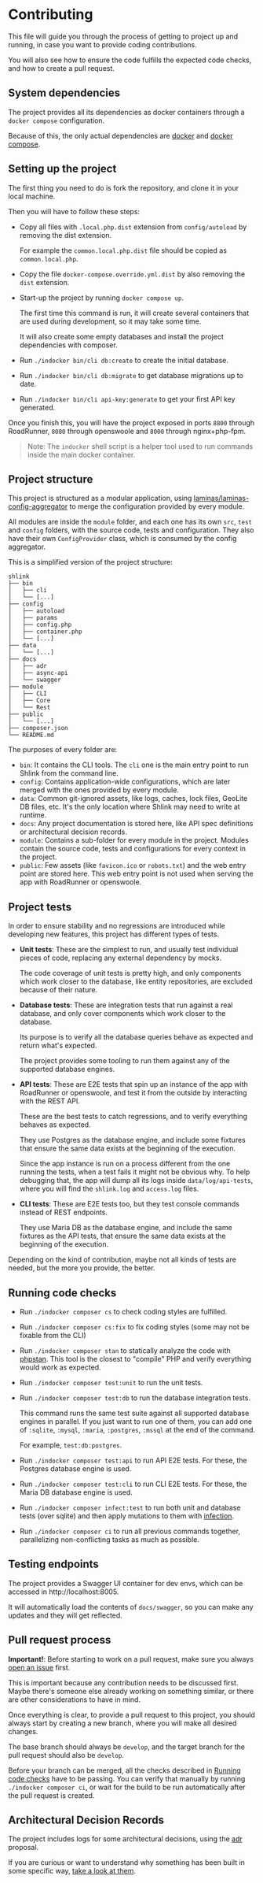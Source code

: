 # Contributing

This file will guide you through the process of getting to project up and running, in case you want to provide coding contributions.

You will also see how to ensure the code fulfills the expected code checks, and how to create a pull request.

## System dependencies

The project provides all its dependencies as docker containers through a `docker compose` configuration.

Because of this, the only actual dependencies are [docker](https://docs.docker.com/get-docker/) and [docker compose](https://docs.docker.com/compose/install/).

## Setting up the project

The first thing you need to do is fork the repository, and clone it in your local machine.

Then you will have to follow these steps:

* Copy all files with `.local.php.dist` extension from `config/autoload` by removing the dist extension.

    For example the `common.local.php.dist` file should be copied as `common.local.php`.

* Copy the file `docker-compose.override.yml.dist` by also removing the `dist` extension.
* Start-up the project by running `docker compose up`.

    The first time this command is run, it will create several containers that are used during development, so it may take some time.

    It will also create some empty databases and install the project dependencies with composer.

* Run `./indocker bin/cli db:create` to create the initial database.
* Run `./indocker bin/cli db:migrate` to get database migrations up to date.
* Run `./indocker bin/cli api-key:generate` to get your first API key generated.

Once you finish this, you will have the project exposed in ports `8800` through RoadRunner, `8080` through openswoole and `8000` through nginx+php-fpm.

> Note: The `indocker` shell script is a helper tool used to run commands inside the main docker container.

## Project structure

This project is structured as a modular application, using [laminas/laminas-config-aggregator](https://github.com/laminas/laminas-config-aggregator) to merge the configuration provided by every module.

All modules are inside the `module` folder, and each one has its own `src`, `test` and `config` folders, with the source code, tests and configuration. They also have their own `ConfigProvider` class, which is consumed by the config aggregator.

This is a simplified version of the project structure:

```
shlink
├── bin
│   ├── cli
│   └── [...]
├── config
│   ├── autoload
│   ├── params
│   ├── config.php
│   ├── container.php
│   └── [...]
├── data
│   └── [...]
├── docs
│   ├── adr
│   ├── async-api
│   └── swagger
├── module
│   ├── CLI
│   ├── Core
│   └── Rest
├── public
│   └── [...]
├── composer.json
└── README.md
```

The purposes of every folder are:

* `bin`: It contains the CLI tools. The `cli` one is the main entry point to run Shlink from the command line.
* `config`: Contains application-wide configurations, which are later merged with the ones provided by every module.
* `data`: Common git-ignored assets, like logs, caches, lock files, GeoLite DB files, etc. It's the only location where Shlink may need to write at runtime.
* `docs`: Any project documentation is stored here, like API spec definitions or architectural decision records.
* `module`: Contains a sub-folder for every module in the project. Modules contain the source code, tests and configurations for every context in the project.
* `public`: Few assets (like `favicon.ico` or `robots.txt`) and the web entry point are stored here. This web entry point is not used when serving the app with RoadRunner or openswoole.

## Project tests

In order to ensure stability and no regressions are introduced while developing new features, this project has different types of tests.

* **Unit tests**: These are the simplest to run, and usually test individual pieces of code, replacing any external dependency by mocks.

    The code coverage of unit tests is pretty high, and only components which work closer to the database, like entity repositories, are excluded because of their nature.

* **Database tests**: These are integration tests that run against a real database, and only cover components which work closer to the database.

    Its purpose is to verify all the database queries behave as expected and return what's expected.

    The project provides some tooling to run them against any of the supported database engines.

* **API tests**: These are E2E tests that spin up an instance of the app with RoadRunner or openswoole, and test it from the outside by interacting with the REST API.

    These are the best tests to catch regressions, and to verify everything behaves as expected.

    They use Postgres as the database engine, and include some fixtures that ensure the same data exists at the beginning of the execution.

    Since the app instance is run on a process different from the one running the tests, when a test fails it might not be obvious why. To help debugging that, the app will dump all its logs inside `data/log/api-tests`, where you will find the `shlink.log` and `access.log` files.

* **CLI tests**: These are E2E tests too, but they test console commands instead of REST endpoints.

    They use Maria DB as the database engine, and include the same fixtures as the API tests, that ensure the same data exists at the beginning of the execution.

Depending on the kind of contribution, maybe not all kinds of tests are needed, but the more you provide, the better.

## Running code checks

* Run `./indocker composer cs` to check coding styles are fulfilled.
* Run `./indocker composer cs:fix` to fix coding styles (some may not be fixable from the CLI)
* Run `./indocker composer stan` to statically analyze the code with [phpstan](https://phpstan.org/). This tool is the closest to "compile" PHP and verify everything would work as expected.
* Run `./indocker composer test:unit` to run the unit tests.
* Run `./indocker composer test:db` to run the database integration tests.

    This command runs the same test suite against all supported database engines in parallel. If you just want to run one of them, you can add one of `:sqlite`, `:mysql`, `:maria`, `:postgres`, `:mssql` at the end of the command.
    
    For example, `test:db:postgres`.

* Run `./indocker composer test:api` to run API E2E tests. For these, the Postgres database engine is used.
* Run `./indocker composer test:cli` to run CLI E2E tests. For these, the Maria DB database engine is used.
* Run `./indocker composer infect:test` to run both unit and database tests (over sqlite) and then apply mutations to them with [infection](https://infection.github.io/).
* Run `./indocker composer ci` to run all previous commands together, parallelizing non-conflicting tasks as much as possible.

## Testing endpoints

The project provides a Swagger UI container for dev envs, which can be accessed in http://localhost:8005.

It will automatically load the contents of `docs/swagger`, so you can make any updates and they will get reflected.

## Pull request process

**Important!**: Before starting to work on a pull request, make sure you always [open an issue](https://github.com/shlinkio/shlink/issues/new/choose) first.

This is important because any contribution needs to be discussed first. Maybe there's someone else already working on something similar, or there are other considerations to have in mind.

Once everything is clear, to provide a pull request to this project, you should always start by creating a new branch, where you will make all desired changes.

The base branch should always be `develop`, and the target branch for the pull request should also be `develop`.

Before your branch can be merged, all the checks described in [Running code checks](#running-code-checks) have to be passing. You can verify that manually by running `./indocker composer ci`, or wait for the build to be run automatically after the pull request is created.

## Architectural Decision Records

The project includes logs for some architectural decisions, using the [adr](https://adr.github.io/) proposal.

If you are curious or want to understand why something has been built in some specific way, [take a look at them](docs/adr).
